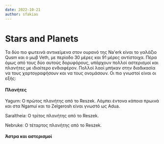 ```yaml
---
date: 2022-10-21
author: sfakias
---
```

# Stars and Planets

Τα δύο πιο φωτεινά αντικείμενα στον ουρανό της Na'erk είναι το γαλάζιο Qusm και ο μωβ Veth, με περίοδο 30 μέρες και 91 μέρες αντίστοιχα. Πέρα όμως από τους δύο αυτούς δορυφόρους, υπάρχουν πολλοί αστερισμοί και πλανήτες με ιδιαίτερο ενδιαφέρον. Πολλοί λαοί μπήκαν στην διαδικασία να τους χαρτογραφήσουν και να τους ονομάσουν. Οι πιο γνωστοί είναι οι εξής:



####  Πλανήτες

Yagurn: Ο πρώτος πλανήτης από το Reszek. Λάμπει έντονα κάποια πρωινά και στα Ngamui και το Zelgerosh είναι γνωστό ως Adua.

Saraltheia: Ο τρίτος πλανήτης από το Reszek.

Nebruke: Ο τέταρτος πλανήτης από το Reszek.  









#### Άστρα και αστερισμοί



